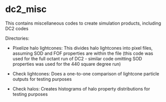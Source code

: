# dc2_misc

This contains miscellaneous codes to create simulation products, including DC2 codes

Directories:

- Pixelize halo lightcones:
  This divides halo lightcones into pixel files, assuming SOD and FOF properties are within the file
  (this code was used for the full octant run of DC2 - similar code omitting SOD properties was used for the 440 square degree run)

- Check lightcones:
  Does a one-to-one comparison of lightcone particle outputs for testing purposes

- Check halos:
  Creates histograms of halo property distributions for testing purposes
